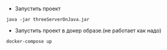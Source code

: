 * Запустить проект

```
java -jar threeServerOnJava.jar
```

* Запустить проект в докер образе.(не работает как надо)

```
docker-compose up
```
 
